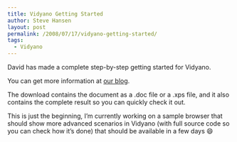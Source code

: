 ```yaml
---
title: Vidyano Getting Started
author: Steve Hansen
layout: post
permalink: /2008/07/17/vidyano-getting-started/
tags:
  - Vidyano
---
```

David has made a complete step-by-step getting started for Vidyano.

You can get more information at [our blog][1].

The download contains the document as a .doc file or a .xps file, and it also contains the complete result so you can quickly check it out.

This is just the beginning, I&#8217;m currently working on a sample browser that should show more advanced scenarios in Vidyano (with full source code so you can check how it&#8217;s done) that should be available in a few days :smile: 

 [1]: http://www.vidyano.com/blog/post/2008/07/16/Getting-Started.aspx